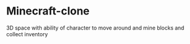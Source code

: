 # Minecraft-clone
3D space with ability of character to move around and mine blocks and collect inventory
